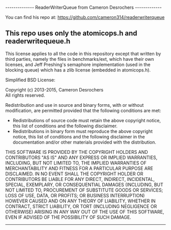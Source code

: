 -------------- ReaderWriterQueue from Cameron Desrochers -------------

You can find his repo at:
https://github.com/cameron314/readerwriterqueue

This repo uses only the atomicops.h and readerwritequeue.h
----------------------------------------------------------------------

This license applies to all the code in this repository except that written by third
parties, namely the files in benchmarks/ext, which have their own licenses, and Jeff
Preshing's semaphore implementation (used in the blocking queue) which has a zlib
license (embedded in atomicops.h).

Simplified BSD License:

Copyright (c) 2013-2015, Cameron Desrochers  
All rights reserved.

Redistribution and use in source and binary forms, with or without modification,
are permitted provided that the following conditions are met:

- Redistributions of source code must retain the above copyright notice, this list of
conditions and the following disclaimer.
- Redistributions in binary form must reproduce the above copyright notice, this list of
conditions and the following disclaimer in the documentation and/or other materials
provided with the distribution.

THIS SOFTWARE IS PROVIDED BY THE COPYRIGHT HOLDERS AND CONTRIBUTORS "AS IS" AND ANY
EXPRESS OR IMPLIED WARRANTIES, INCLUDING, BUT NOT LIMITED TO, THE IMPLIED WARRANTIES OF
MERCHANTABILITY AND FITNESS FOR A PARTICULAR PURPOSE ARE DISCLAIMED. IN NO EVENT SHALL
THE COPYRIGHT HOLDER OR CONTRIBUTORS BE LIABLE FOR ANY DIRECT, INDIRECT, INCIDENTAL,
SPECIAL, EXEMPLARY, OR CONSEQUENTIAL DAMAGES (INCLUDING, BUT NOT LIMITED TO, PROCUREMENT
OF SUBSTITUTE GOODS OR SERVICES; LOSS OF USE, DATA, OR PROFITS; OR BUSINESS INTERRUPTION)
HOWEVER CAUSED AND ON ANY THEORY OF LIABILITY, WHETHER IN CONTRACT, STRICT LIABILITY, OR
TORT (INCLUDING NEGLIGENCE OR OTHERWISE) ARISING IN ANY WAY OUT OF THE USE OF THIS SOFTWARE,
EVEN IF ADVISED OF THE POSSIBILITY OF SUCH DAMAGE.

----------------------------------------------------------------------